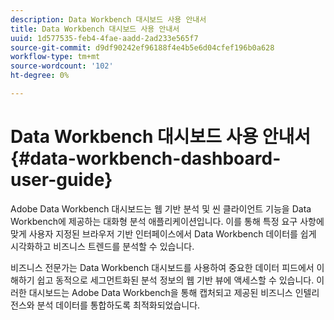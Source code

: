 ```yaml
---
description: Data Workbench 대시보드 사용 안내서
title: Data Workbench 대시보드 사용 안내서
uuid: 1d577535-feb4-4fae-aadd-2ad233e565f7
source-git-commit: d9df90242ef96188f4e4b5e6d04cfef196b0a628
workflow-type: tm+mt
source-wordcount: '102'
ht-degree: 0%

---
```



# Data Workbench 대시보드 사용 안내서{#data-workbench-dashboard-user-guide}

Adobe Data Workbench 대시보드는 웹 기반 분석 및 씬 클라이언트 기능을 Data Workbench에 제공하는 대화형 분석 애플리케이션입니다. 이를 통해 특정 요구 사항에 맞게 사용자 지정된 브라우저 기반 인터페이스에서 Data Workbench 데이터를 쉽게 시각화하고 비즈니스 트렌드를 분석할 수 있습니다.

비즈니스 전문가는 Data Workbench 대시보드를 사용하여 중요한 데이터 피드에서 이해하기 쉽고 동적으로 세그먼트화된 분석 정보의 웹 기반 뷰에 액세스할 수 있습니다. 이러한 대시보드는 Adobe Data Workbench을 통해 캡처되고 제공된 비즈니스 인텔리전스와 분석 데이터를 통합하도록 최적화되었습니다.
